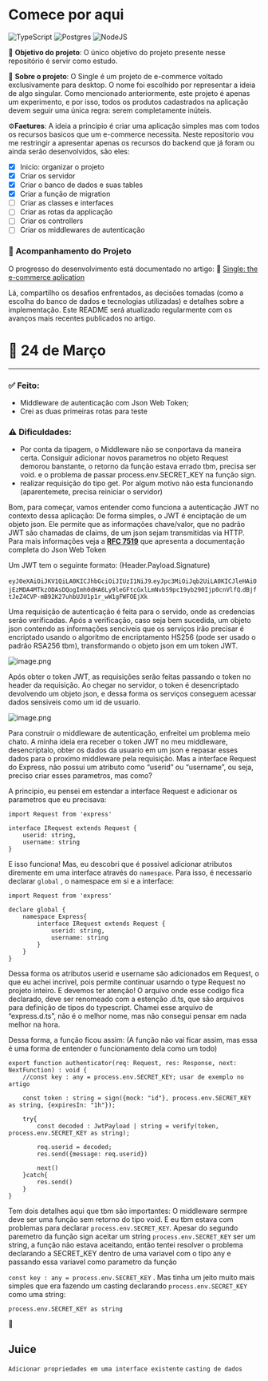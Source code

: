 # Comece por aqui

![TypeScript](https://img.shields.io/badge/typescript-%23007ACC.svg?style=for-the-badge&logo=typescript&logoColor=white) ![Postgres](https://img.shields.io/badge/postgres-%23316192.svg?style=for-the-badge&logo=postgresql&logoColor=white) ![NodeJS](https://img.shields.io/badge/node.js-6DA55F?style=for-the-badge&logo=node.js&logoColor=white)

🎯 **Objetivo do projeto**: O único objetivo do projeto presente nesse repositório é servir como estudo.

📌 **Sobre o projeto**: O Single é um projeto de e-commerce voltado exclusivamente para desktop. O nome foi escolhido por representar a ideia de algo singular. Como mencionado anteriormente, este projeto é apenas um experimento, e por isso, todos os produtos cadastrados na aplicação devem seguir uma única regra: serem completamente inúteis.

⚙️**Faetures**: A ideia a principio é criar uma aplicação simples mas com todos os recursos basicos que um e-commerce necessita. Neste repositorio vou me restringir a apresentar apenas os recursos do backend que já foram ou ainda serão desenvolvidos, são eles:

- [x] Inicio: organizar o projeto
- [x] Criar os servidor
- [x] Criar o banco de dados e suas tables
- [x] Criar a função de migration
- [ ] Criar as classes e interfaces
- [ ] Criar as rotas da applicação
- [ ] Criar os controllers
- [ ] Criar os middlewares de autenticação

### 📝 Acompanhamento do Projeto
O progresso do desenvolvimento está documentado no artigo:
📖 [Single: the e-commerce aplication](https://clear-fountain-726.notion.site/Single-the-e-commerce-aplication-1b0350aa283780ffa0dff2a481e87a1d?pvs=4)

Lá, compartilho os desafios enfrentados, as decisões tomadas (como a escolha do banco de dados e tecnologias utilizadas) e detalhes sobre a implementação. Este README será atualizado regularmente com os avanços mais recentes publicados no artigo.

# **🔄** 24 de Março

---

### ✅ Feito:

- Middleware de autenticação com Json Web Token;
- Crei as duas primeiras rotas para teste

### **⚠️** Dificuldades:

- Por conta da tipagem, o Middleware não se conportava da maneira certa. Consiguir adicionar novos parametros no objeto Request demorou banstante, o retorno da função estava errado tbm, precisa ser void. e o problema de passar process.env.SECRET_KEY na função sign.
- realizar requisição do tipo get. Por algum motivo não esta funcionando (aparentemete, precisa reiniciar o servidor)

Bom, para começar, vamos entender como funciona a autenticação JWT no contexto dessa aplicação: De forma simples, o JWT é enciptação de um objeto json. Ele permite que as informações chave/valor, que no padrão JWT são chamadas de claims, de um json sejam transmitidas via HTTP. Para mais informações veja a [**RFC 7519**](https://datatracker.ietf.org/doc/html/rfc7519) que apresenta a documentação completa do Json Web Token  

Um JWT tem o seguinte formato: (Header.Payload.Signature)

`eyJ0eXAiOiJKV1QiLA0KICJhbGciOiJIUzI1NiJ9`.`eyJpc3MiOiJqb2UiLA0KICJleHAiOjEzMDA4MTkzODAsDQogImh0dHA6Ly9leGFtcGxlLmNvbS9pc19yb290Ijp0cnVlfQ`.`dBjftJeZ4CVP-mB92K27uhbUJU1p1r_wW1gFWFOEjXk`

Uma requisição de autenticação é feita para o servido, onde as credencias serão verificadas. Após a verificação, caso seja bem sucedida, um objeto json contendo as informações senciveis que os serviços irão precisar é encriptado usando o algoritmo de encriptamento HS256 (pode ser usado o padrão RSA256 tbm), transformando o objeto json em um token JWT. 

![image.png](attachment:c4128559-3b46-4912-b247-13b36c328379:image.png)

Após obter o token JWT, as requisições serão feitas passando o token no header da requisição. Ao chegar no servidor, o token é desencriptado devolvendo um objeto json, e dessa forma os serviços conseguem acessar dados sensiveis como um id de usuario.

![image.png](attachment:48eaed66-bd30-464c-8697-38ec3a629664:image.png)

Para construir o middleware de autenticação, enfreitei um problema meio chato. A minha ideia era receber o token JWT no meu middleware, desencriptalo, obter os dados da usuario em um json e repasar esses dados para o proximo middleware pela requisição. Mas a interface Request do Express, não possui um atributo como “userid” ou “username”, ou seja, preciso criar esses parametros, mas como?

A principio, eu pensei em estendar a interface Request e adicionar os parametros que eu precisava:

```tsx
import Request from 'express'

interface IRequest extends Request {
	userid: string,
	username: string
}
```

E isso funciona! Mas, eu descobri que é possivel adicionar atributos diremente em uma interface através do `namespace`. Para isso, é necessario declarar `global` , o namespace em si e a interface:

```tsx
import Request from 'express'

declare global {
	namespace Express{
		interface IRequest extends Request {
			userid: string,
			username: string
		}
	}
}

```

Dessa forma os atributos userid e username são adicionados em Request, o que eu achei incrivel, pois permite continuar usarndo o type Request no projeto inteiro. E devemos ter atenção! O arquivo onde esse codigo fica declarado, deve ser renomeado com a estenção .d.ts, que são arquivos para definição de tipos do typescript. Chamei esse arquivo de “express.d.ts”, não é o melhor nome, mas não consegui pensar em nada melhor na hora.

Dessa forma, a função ficou assim: (A função não vai ficar assim, mas essa é uma forma de entender o funcionamento dela como um todo)

```tsx
export function authenticator(req: Request, res: Response, next: NextFunction) : void {
    //const key : any = process.env.SECRET_KEY; usar de exemplo no artigo

    const token : string = sign({mock: "id"}, process.env.SECRET_KEY as string, {expiresIn: "1h"});

    try{
        const decoded : JwtPayload | string = verify(token, process.env.SECRET_KEY as string);
    
        req.userid = decoded;
        res.send({message: req.userid})
        
        next()
    }catch{
        res.send()
    }
}
```

Tem dois detalhes aqui que tbm são importantes: O middleware sermpre deve ser uma função sem retorno do tipo void. E eu tbm estava com problemas para declarar `process.env.SECRET_KEY`. Apesar do segundo paremetro da função sign aceitar um string `process.env.SECRET_KEY` ser um string, a função não estava aceitando, então tentei resolver o problema declarando a SECRET_KEY dentro de uma variavel com o tipo any e passando essa variavel como parametro da função 

`const key : any = process.env.SECRET_KEY` . Mas tinha um jeito muito mais simples que era fazendo um casting declarando `process.env.SECRET_KEY` como uma string: 

`process.env.SECRET_KEY as string`

<aside>
🧃

## Juice

`Adicionar propriedades em uma interface existente`  `casting de dados`

</aside>